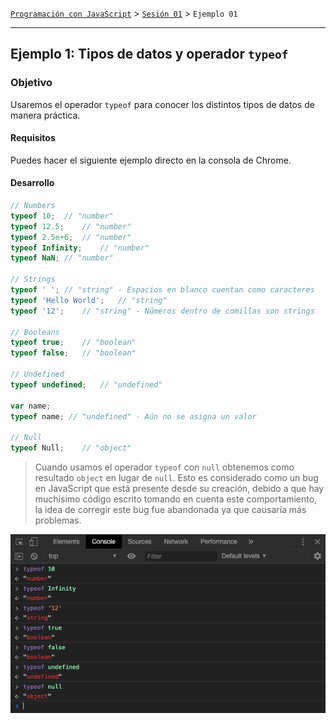 [`Programación con JavaScript`](../../Readme.md) > [`Sesión 01`](../Readme.md) > `Ejemplo 01`

---

## Ejemplo 1: Tipos de datos y operador `typeof`

### Objetivo

Usaremos el operador `typeof` para conocer los distintos tipos de datos de manera práctica.

#### Requisitos

Puedes hacer el siguiente ejemplo directo en la consola de Chrome.

#### Desarrollo

```javascript
// Numbers
typeof 10;	// "number"
typeof 12.5;	// "number"
typeof 2.5e+6;	// "number"
typeof Infinity;	// "number"
typeof NaN;	// "number"

// Strings
typeof ' ';	// "string" - Espacios en blanco cuentan como caracteres
typeof 'Hello World';	// "string"
typeof '12';	// "string" - Números dentro de comillas son strings

// Booleans
typeof true;	// "boolean"
typeof false;	// "boolean"

// Undefined
typeof undefined;	// "undefined"

var name;
typeof name; // "undefined" - Aún no se asigna un valor

// Null
typeof Null;	// "object"
```
> Cuando usamos el operador `typeof` con `null` obtenemos como resultado `object` en lugar de `null`.
Esto es considerado como un bug en JavaScript que está presente desde su creación, debido a que hay muchísimo código escrito tomando en cuenta este comportamiento, la idea de corregir este bug fue abandonada ya que causaría más problemas.

![typeof operator](./assets/typeof.png)
